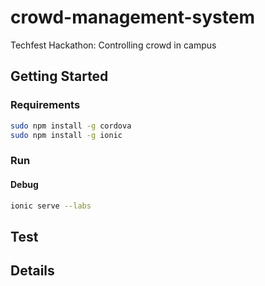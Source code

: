 # crowd-management-system
Techfest Hackathon: Controlling crowd in campus

## Getting Started

### Requirements

``` bash
sudo npm install -g cordova
sudo npm install -g ionic
```

### Run

#### Debug

``` bash
ionic serve --labs
```

## Test

## Details